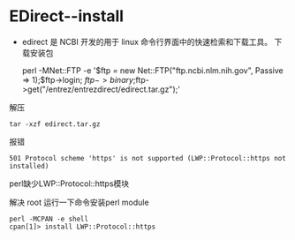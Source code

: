 # EDirect--install
* edirect 是 NCBI 开发的用于 linux 命令行界面中的快速检索和下载工具。
下载安装包

     perl -MNet::FTP -e '$ftp = new Net::FTP("ftp.ncbi.nlm.nih.gov", Passive => 1);$ftp->login; $ftp->binary;$ftp->get("/entrez/entrezdirect/edirect.tar.gz");'
     
解压

    tar -xzf edirect.tar.gz
报错

    501 Protocol scheme 'https' is not supported (LWP::Protocol::https not installed)
perl缺少LWP::Protocol::https模块

解决
root 运行一下命令安装perl module

    perl -MCPAN -e shell
    cpan[1]> install LWP::Protocol::https
    
